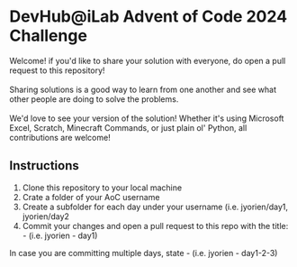 # DevHub@iLab Advent of Code 2024 Challenge
Welcome! if you'd like to share your solution with everyone, do open a pull request to this repository! <br> <br>
Sharing solutions is a good way to learn from one another and see what other people are doing to solve the problems. <br> <br>
We'd love to see your version of the solution! Whether it's using Microsoft Excel, Scratch, Minecraft Commands, or just plain ol' Python, all contributions are welcome!

## Instructions
1. Clone this repository to your local machine
2. Crate a folder of your AoC username
3. Create a subfolder for each day under your username (i.e. jyorien/day1, jyorien/day2
4. Commit your changes and open a pull request to this repo with the title: <aoc-username> - <day-x> (i.e. jyorien - day1)

In case you are committing multiple days, state <aoc-username> - <days-x-y-z> (i.e. jyorien - day1-2-3)
